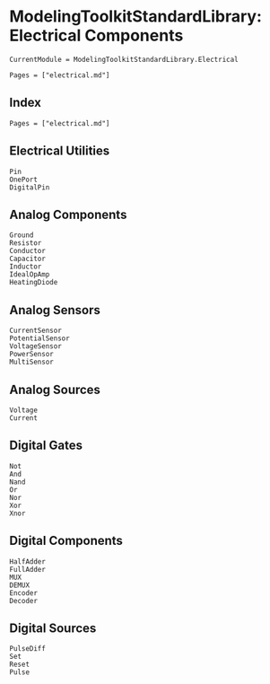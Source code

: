 # ModelingToolkitStandardLibrary: Electrical Components

```@meta
CurrentModule = ModelingToolkitStandardLibrary.Electrical
```

```@contents
Pages = ["electrical.md"]
```

## Index

```@index
Pages = ["electrical.md"]
```

## Electrical Utilities

```@docs
Pin
OnePort
DigitalPin
```

## Analog Components

```@docs
Ground
Resistor
Conductor
Capacitor
Inductor
IdealOpAmp
HeatingDiode
```

## Analog Sensors

```@docs
CurrentSensor
PotentialSensor
VoltageSensor
PowerSensor
MultiSensor
```

## Analog Sources

```@docs
Voltage
Current
```

## Digital Gates

```@docs
Not
And
Nand
Or
Nor
Xor
Xnor
```

## Digital Components

```@docs
HalfAdder
FullAdder
MUX
DEMUX
Encoder
Decoder
```

## Digital Sources

```@docs
PulseDiff
Set
Reset
Pulse
```
